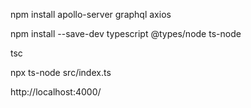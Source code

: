npm install apollo-server graphql axios

npm install --save-dev typescript @types/node ts-node

tsc

npx ts-node src/index.ts

http://localhost:4000/
